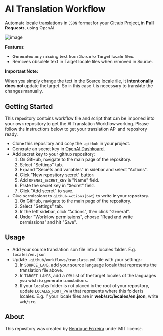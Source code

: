 # AI Translation Workflow

Automate locale translations in `JSON` format for your Github Project, in **Pull Requests**, using OpenAI.

![image](https://github.com/user-attachments/assets/880f1158-6727-43c8-a5fb-f1f69e13d4a6)

**Features:**

- Generates any missing text from Sorce to Target locale files.
- Removes obsolete text in Target locale files when removed in Source.

**Important Note:**

When you simply change the text in the Source locale file, it **intentionally does not** update the target. So in this case it is necessary to translate the changes manually.

## Getting Started

This repository contains workflow file and script that can be imported into your own repository to get the AI Translation Workflow working. Please follow the instructions below to get your translation API and repository ready.

- Clone this repository and copy the `.github` in your project.
- Generate an secret key in [OpenAI Dashboard](https://platform.openai.com/api-keys).
- Add secret key to your github repository:
  1.  On GitHub, navigate to the main page of the repository.
  2.  Select "Settings" tab.
  3.  Expand "Secrets and variables" in sidebar and select "Actions".
  4.  Click "New repository secret" button
  5.  Add `OPENAI_SECRET_KEY` in "Name" field.
  6.  Paste the secret key in "Secret" field.
  7.  Click "Add secret" to save.
- Give permissions to `github-actions[bot]` to write in your repository.
  1. On GitHub, navigate to the main page of the repository.
  2. Select "Settings" tab.
  3. In the left sidebar, click "Actions", then click "General".
  4. Under "Workflow permissions", choose "Read and write permissions" and hit "Save".

## Usage

- Add your source translation json file into a locales folder. E.g. `locales/en.json`
- Update `.github/workflows/translate.yml` file with your settings:
  1. In `SOURCE_LANG`, add your source language locale that represents the translation file above.
  2. In `TARGET_LANGS`, add a `CSV` list of the target locales of the languages you wish to generate translations.
  3. If your `locales` folder is not placed in the root of your repository, update `LOCALES_ROOT_PATH` that represents where this folder is locales. E.g. If your locale files are in **web/src/locales/en.json**, write `web/src`.

## About

This repository was created by [Henrique Ferreira](https://github.com/henriquebf) under MIT license.
